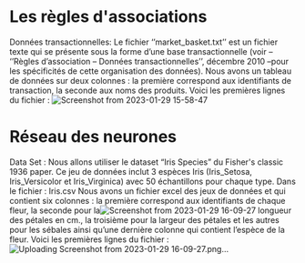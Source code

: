# Les règles d'associations
Données transactionnelles:
Le fichier ‘’market_basket.txt’’ est un fichier texte qui se présente sous la
forme d’une base transactionnelle (voir – ‘’Règles d’association – Données
transactionnelles’’, décembre 2010 –pour les spécificités de cette organisation
des données).
Nous avons un tableau de données sur deux colonnes : la première
correspond aux identifiants de transaction, la seconde aux noms des produits.
Voici les premières lignes du fichier :
![Screenshot from 2023-01-29 15-58-47](https://user-images.githubusercontent.com/57904143/215335042-1cfd16ff-c9b5-4a3d-a564-22ade2b852c5.png)
# Réseau des neurones
Data Set :
Nous allons utiliser le dataset “Iris Species” du Fisher's classic 1936 paper.
Ce jeu de données inclut 3 espèces Iris (Iris_Setosa, Iris_Versicolor et
Iris_Virginica) avec 50 échantillons pour chaque type.
Dans le fichier :
Iris.csv
Nous avons un fichier excel des jeux de données et qui contient six colonnes :
la première correspond aux identifiants de chaque fleur, la seconde pour la![Screenshot from 2023-01-29 16-09-27](https://user-images.githubusercontent.com/57904143/215335729-843e33f4-0d9a-4368-98fa-a7f1da29a611.png)
longueur des pétales en cm., la troisième pour la largeur des pétales et les
autres pour les sébales ainsi qu’une dernière colonne qui contient l’espèce de
la fleur.
Voici les premières lignes du fichier :
![Uploading Screenshot from 2023-01-29 16-09-27.png…]()
